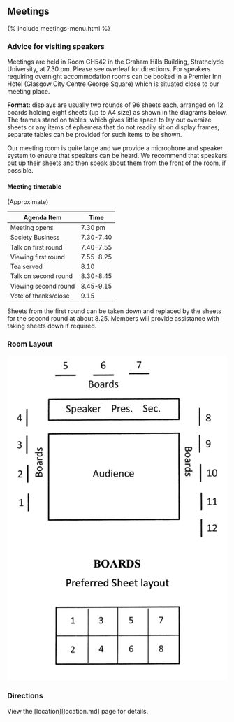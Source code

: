 ## Meetings

{% include meetings-menu.html %}

### Advice for visiting speakers

Meetings are held in Room GH542 in the Graham Hills Building, Strathclyde University, at 7.30 pm. Please see overleaf for directions. For speakers requiring overnight accommodation rooms can be booked in a Premier Inn Hotel (Glasgow City Centre George Square) which is situated close to our meeting place.

**Format:** displays are usually two rounds of 96 sheets each, arranged on 12 boards holding eight sheets (up to A4 size) as shown in the diagrams below. The frames stand on tables, which gives little space to lay out oversize sheets or any items of ephemera that do not readily sit on display frames; separate tables can be provided for such items to be shown.

Our meeting room is quite large and we provide a microphone and speaker system to ensure that speakers can be heard. We recommend that speakers put up their sheets and then speak about them from the front of the room, if possible.

#### Meeting timetable

(Approximate)

Agenda Item  | Time
----- | -------
Meeting opens | 7.30 pm
Society Business | 7.30-7.40
Talk on first round | 7.40-7.55
Viewing first round | 7.55-8.25
Tea served | 8.10
Talk on second round | 8.30-8.45
Viewing second round | 8.45-9.15
Vote of thanks/close | 9.15

Sheets from the first round can be taken down and replaced by the sheets for the second round at about 8.25. Members will provide assistance with taking sheets down if required.


### Room Layout

![Room Layout](images/room-layout.png)
### Directions

View the [location][location.md] page for details.
